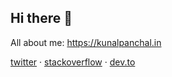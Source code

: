 ## Hi there 👋

All about me: https://kunalpanchal.in

[twitter](https://twitter.com/kay_2695px) · [stackoverflow](https://stackoverflow.com/users/4115895/kay) · [dev.to](https://dev.to/kay_2695px/)
